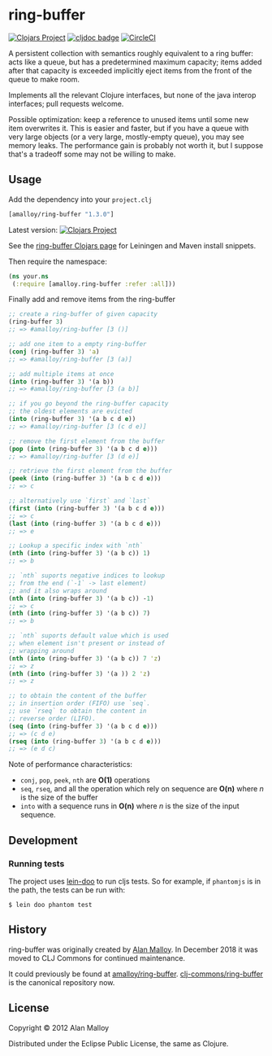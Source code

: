 # ring-buffer
[![Clojars Project](https://img.shields.io/clojars/v/amalloy/ring-buffer.svg)](https://clojars.org/amalloy/ring-buffer)
[![cljdoc badge](https://cljdoc.org/badge/amalloy/ring-buffer)](https://cljdoc.org/d/amalloy/ring-buffer)
[![CircleCI](https://circleci.com/gh/clj-commons/ring-buffer.svg?style=svg)](https://circleci.com/gh/clj-commons/ring-buffer)

A persistent collection with semantics roughly equivalent to a ring
buffer: acts like a queue, but has a predetermined maximum capacity;
items added after that capacity is exceeded implicitly eject items
from the front of the queue to make room.

Implements all the relevant Clojure interfaces, but none of the java
interop interfaces; pull requests welcome.

Possible optimization: keep a reference to unused items until some new
item overwrites it. This is easier and faster, but if you have a queue
with very large objects (or a very large, mostly-empty queue), you may
see memory leaks. The performance gain is probably not worth it, but I
suppose that's a tradeoff some may not be willing to make.

## Usage

Add the dependency into your `project.clj`

``` clojure
[amalloy/ring-buffer "1.3.0"]
```
Latest version: [![Clojars Project](https://img.shields.io/clojars/v/amalloy/ring-buffer.svg)](https://clojars.org/amalloy/ring-buffer)

See the [ring-buffer Clojars page](https://clojars.org/amalloy/ring-buffer) for Leiningen and Maven
install snippets.

Then require the namespace:

```clojure
(ns your.ns
 (:require [amalloy.ring-buffer :refer :all]))
```

Finally add and remove items from the ring-buffer

```clojure
;; create a ring-buffer of given capacity
(ring-buffer 3)
;; => #amalloy/ring-buffer [3 ()]

;; add one item to a empty ring-buffer
(conj (ring-buffer 3) 'a)
;; => #amalloy/ring-buffer [3 (a)]

;; add multiple items at once
(into (ring-buffer 3) '(a b))
;; => #amalloy/ring-buffer [3 (a b)]

;; if you go beyond the ring-buffer capacity
;; the oldest elements are evicted
(into (ring-buffer 3) '(a b c d e))
;; => #amalloy/ring-buffer [3 (c d e)]

;; remove the first element from the buffer
(pop (into (ring-buffer 3) '(a b c d e)))
;; => #amalloy/ring-buffer [3 (d e)]

;; retrieve the first element from the buffer
(peek (into (ring-buffer 3) '(a b c d e)))
;; => c

;; alternatively use `first` and `last`
(first (into (ring-buffer 3) '(a b c d e)))
;; => c
(last (into (ring-buffer 3) '(a b c d e)))
;; => e

;; Lookup a specific index with `nth`
(nth (into (ring-buffer 3) '(a b c)) 1)
;; => b

;; `nth` suports negative indices to lookup
;; from the end (`-1` -> last element)
;; and it also wraps around
(nth (into (ring-buffer 3) '(a b c)) -1)
;; => c
(nth (into (ring-buffer 3) '(a b c)) 7)
;; => b

;; `nth` suports default value which is used
;; when element isn't present or instead of
;; wrapping around
(nth (into (ring-buffer 3) '(a b c)) 7 'z)
;; => z
(nth (into (ring-buffer 3) '(a )) 2 'z)
;; => z

;; to obtain the content of the buffer
;; in insertion order (FIFO) use `seq`.
;; use `rseq` to obtain the content in
;; reverse order (LIFO).
(seq (into (ring-buffer 3) '(a b c d e)))
;; => (c d e)
(rseq (into (ring-buffer 3) '(a b c d e)))
;; => (e d c)
```

Note of performance characteristics:

  - `conj`, `pop`, `peek`, `nth` are **O(1)** operations
  - `seq`, `rseq`, and all the operation which rely on sequence are
    **O(n)** where *n* is the size of the buffer
  - `into` with a sequence runs in **O(n)** where *n* is the size of
    the input sequence.


## Development

### Running tests

The project uses [lein-doo](http://github.com/bensu/doo) to run cljs
tests. So for example, if `phantomjs` is in the path, the tests can be
run with:

    $ lein doo phantom test

## History

ring-buffer was originally created by [Alan Malloy](https://github.com/amalloy).
In December 2018 it was moved to CLJ Commons for continued maintenance.

It could previously be found at [amalloy/ring-buffer](https://github.com/amalloy/ring-buffer). [clj-commons/ring-buffer](https://github.com/clj-commons/ring-buffer) is the canonical repository now.

## License

Copyright © 2012 Alan Malloy

Distributed under the Eclipse Public License, the same as Clojure.

